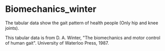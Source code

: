 # Biomechanics_winter

The tabular data show the gait pattern of health people (Only hip and knee joints).

This tabular data is from D. A. Winter, "The biomechanics and motor control of human gait". University of Waterloo Press, 1987.


